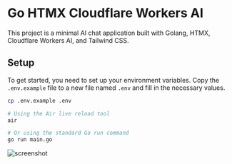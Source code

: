 # Go HTMX Cloudflare Workers AI

This project is a minimal AI chat application built with Golang, HTMX, Cloudflare Workers AI, and Tailwind CSS.

## Setup

To get started, you need to set up your environment variables. Copy the `.env.example` file to a new file named `.env` and fill in the necessary values.

```bash
cp .env.example .env

# Using the Air live reload tool
air

# Or using the standard Go run command
go run main.go
```
![screenshot](https://github.com/AmanVarshney01/go-htmx-cloudflare-workers-ai/assets/45312299/71854b0b-022a-4d9c-910c-ccc9fa71b344)
